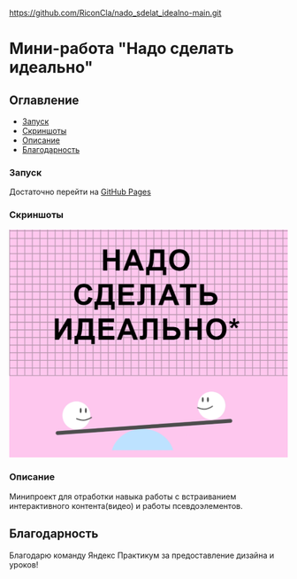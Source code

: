 https://github.com/RiconCla/nado_sdelat_idealno-main.git
# Мини-работа "Надо сделать идеально"

## Оглавление

- [Запуск](#запуск)
- [Скриншоты](#скриншоты)
- [Описание](#описание)
- [Благодарность](#благодарность)

### Запуск

Достаточно перейти на [GitHub Pages](https://riconcla.github.io/nado_sdelat_idealno-main/)

### Скриншоты

![](./screenshots/Screenshot.png)

### Описание

Минипроект для отработки навыка работы с встраиванием интерактивного контента(видео) и работы псевдоэлементов.



## Благодарность

Благодарю команду Яндекс Практикум за предоставление дизайна и уроков!